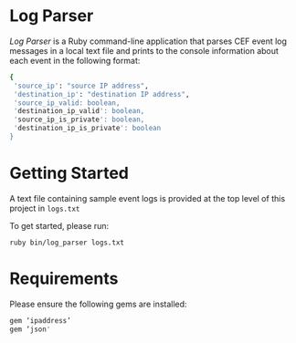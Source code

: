 Log Parser
===============
*Log Parser* is a Ruby command-line application that parses CEF event log messages in a local text file and prints to the console information about each event in the following format:

```sh
{
 'source_ip': "source IP address",
 'destination_ip': "destination IP address",
 'source_ip_valid: boolean,
 'destination_ip_valid': boolean,
 'source_ip_is_private': boolean,
 'destination_ip_is_private': boolean
}
```

Getting Started
===============

A text file containing sample event logs is provided at the top level of this project in `​logs.txt`​

To get started, please run:

`​ruby bin/log_parser logs.txt`

Requirements
============

Please ensure the following gems are installed:

```sh
gem ‘ipaddress’
gem ‘json'
```
